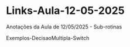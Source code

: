 # Links-Aula-12-05-2025
Anotações da Aula de 12/05/2025 - Sub-rotinas

Exemplos-DecisaoMultipla-Switch

